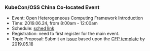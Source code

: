 ### KubeCon/OSS China Co-located Event
* Event: Open Heterogeneous Computing Framework Introduction
* Time: 2019.06.24, from 8:00am - 12:00am
* Schedule: [sched link](https://kccncosschn19eng.sched.com/event/Nv2S/open-heterogeneous-computing-framework-introduction-hosted-by-huawei-additional-registration-fee-required?iframe=yes&w=100%&sidebar=yes&bg=no#)
* Registration: need to first register for the main event.
* Topic Proposal: Submit an [issue](https://github.com/open-heterogeneous-computing-framework/conference/issues/new) based upon the [CFP template](./cfp-template.md) by 2019.05.18
